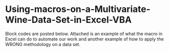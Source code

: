 # Using-macros-on-a-Multivariate-Wine-Data-Set-in-Excel-VBA
Block codes are posted below. Attached is an example of what the macro in Excel can do to automate our work and another example of how to apply the WRONG methodology on a data set.
